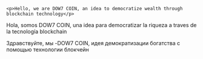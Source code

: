 <!DOCTYPE html>
<html lang="en">
<head>
    <meta charset="UTF-8">
    <title>Hello </title>
</head>
<body>
  
    <p>Hello, we are DOW7 COIN, an idea to democratize wealth through blockchain technology</p>
<p>Hola, somos DOW7 COIN, una idea para democratizar la riqueza a traves de la tecnología blockchain</p>
<p>Здравствуйте, мы -DOW7 COIN, идея демократизации богатства с помощью технологии блокчейн</p>
 
</body>
</html>
